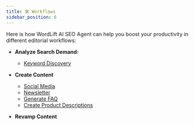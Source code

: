 ```yaml
---
title: 🛠️ Workflows
sidebar_position: 6
---
```


Here is how WordLift AI SEO Agent can help you boost your productivity in different editorial workflows:

- **Analyze Search Demand:**
    - [Keyword Discovery](./workflows/keyword-discovery.md)

- **Create Content**
    - [Social Media](./workflows/create-social-media-posts.md)
    - [Newsletter](./workflows/ideas-for-newsletters.md)
    - [Generate FAQ](./workflows/faq.md)
    - [Create Product Descriptions](./workflows/create-product-description.md)

- **Revamp Content**
